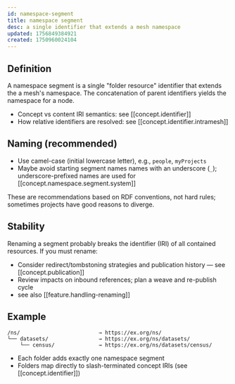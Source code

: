 ```yaml
---
id: namespace-segment
title: namespace segment
desc: a single identifier that extends a mesh namespace
updated: 1756849384921
created: 1750960024104
---
```


## Definition

A namespace segment is a single "folder resource" identifier that extends the a mesh's namespace. The concatenation of parent identifiers yields the namespace for a node.

- Concept vs content IRI semantics: see [[concept.identifier]]
- How relative identifiers are resolved: see [[concept.identifier.intramesh]]

## Naming (recommended)

- Use camel-case (initial lowercase letter), e.g., `people`, `myProjects`
- Maybe avoid starting segment names names with an underscore (`_`); underscore-prefixed names are used for [[concept.namespace.segment.system]]

These are recommendations based on RDF conventions, not hard rules; sometimes projects have good reasons to diverge.

## Stability

Renaming a segment probably breaks the identifier (IRI) of all contained resources. If you must rename:

- Consider redirect/tombstoning strategies and publication history — see [[concept.publication]]
- Review impacts on inbound references; plan a weave and re-publish cycle
- see also [[feature.handling-renaming]]

## Example

```file
/ns/                         → https://ex.org/ns/
└── datasets/                → https://ex.org/ns/datasets/
    └── census/              → https://ex.org/ns/datasets/census/
```

- Each folder adds exactly one namespace segment
- Folders map directly to slash-terminated concept IRIs (see [[concept.identifier]])

